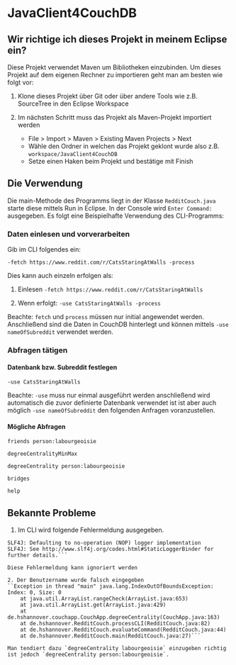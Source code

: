 # JavaClient4CouchDB

## Wir richtige ich dieses Projekt in meinem Eclipse ein?

Diese Projekt verwendet Maven um Bibliotheken einzubinden. Um dieses Projekt auf dem eigenen Rechner zu importieren geht man am besten wie folgt vor:

1. Klone dieses Projekt über Git oder über andere Tools wie z.B. SourceTree in den Eclipse Workspace

2. Im nächsten Schritt muss das Projekt als Maven-Projekt importiert werden 

	- File > Import > Maven > Existing Maven Projects > Next
	- Wähle den Ordner in welchen das Projekt geklont wurde also z.B. `workspace/JavaClient4CouchDB`
	- Setze einen Haken beim Projekt und bestätige mit Finish
	
## Die Verwendung

Die main-Methode des Programms liegt in der Klasse `RedditCouch.java` starte diese mittels Run in Eclipse. In der Console wird `Enter Command:` ausgegeben. 
Es folgt eine Beispielhafte Verwendung des CLI-Programms:

### Daten einlesen und vorverarbeiten

Gib im CLI folgendes ein:

`-fetch https://www.reddit.com/r/CatsStaringAtWalls -process`

Dies kann auch einzeln erfolgen als:

1. Einlesen `-fetch https://www.reddit.com/r/CatsStaringAtWalls`

2. Wenn erfolgt: `-use CatsStaringAtWalls -process`

Beachte: `fetch` und `process` müssen nur initial angewendet werden. Anschließend sind die Daten in CouchDB hinterlegt und können mittels `-use nameOfSubreddit` verwendet werden.

### Abfragen tätigen

#### Datenbank bzw. Subreddit festlegen

`-use CatsStaringAtWalls` 

Beachte: `-use` muss nur einmal ausgeführt werden anschließend wird automatisch die zuvor definierte Datenbank verwendet ist ist aber auch möglich `-use nameOfSubreddit` den folgenden Anfragen voranzustellen.

#### Mögliche Abfragen

`friends person:labourgeoisie`

`degreeCentralityMinMax`

`degreeCentrality person:labourgeoisie`

`bridges`

`help`

## Bekannte Probleme

1. Im CLI wird folgende Fehlermeldung ausgegeben. 

```SLF4J: Failed to load class "org.slf4j.impl.StaticLoggerBinder".
SLF4J: Defaulting to no-operation (NOP) logger implementation
SLF4J: See http://www.slf4j.org/codes.html#StaticLoggerBinder for further details.``` 

Diese Fehlermeldung kann ignoriert werden

2. Der Benutzername wurde falsch eingegeben
``Exception in thread "main" java.lang.IndexOutOfBoundsException: Index: 0, Size: 0
	at java.util.ArrayList.rangeCheck(ArrayList.java:653)
	at java.util.ArrayList.get(ArrayList.java:429)
	at de.hshannover.couchapp.CouchApp.degreeCentrality(CouchApp.java:163)
	at de.hshannover.RedditCouch.processCLI(RedditCouch.java:82)
	at de.hshannover.RedditCouch.evaluateCommand(RedditCouch.java:44)
	at de.hshannover.RedditCouch.main(RedditCouch.java:27)``` 

Man tendiert dazu `degreeCentrality labourgeoisie` einzugeben richtig ist jedoch `degreeCentrality person:labourgeoisie`.
